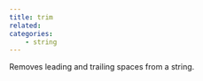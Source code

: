 ```yaml
---
title: trim
related:
categories:
    - string
---
```


Removes leading and trailing spaces from a string.